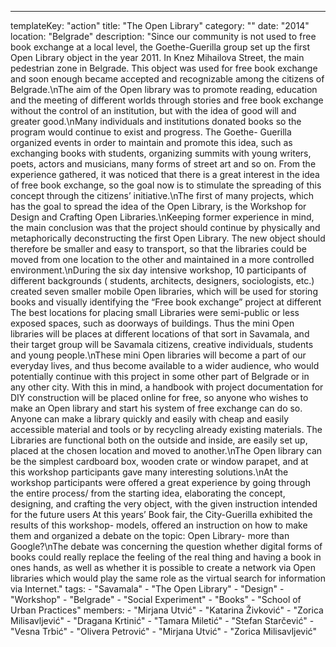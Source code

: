 ---
  templateKey: "action"
  title: "The Open Library"
  category: ""
  date: "2014"
  location: "Belgrade"
  description: "Since our community is not used to free book exchange at a local level, the Goethe-Guerilla group set up the first Open Library object in the year 2011. In Knez Mihailova Street, the main pedestrian zone in Belgrade. This object was used for free book exchange and soon enough became accepted and recognizable among the citizens of Belgrade.\nThe aim of the Open library was to promote reading, education and the meeting of different worlds through stories and free book exchange without the control of an institution, but with the idea of good will and greater good.\nMany individuals and institutions donated books so the program would continue to exist and progress. The Goethe- Guerilla organized events in order to maintain and promote this idea, such as exchanging books with students, organizing summits with young writers, poets, actors and musicians, many forms of street art and so on. From the experience gathered, it was noticed that there is a great interest in the idea of free book exchange, so the goal now is to stimulate the spreading of this concept through the citizens’ initiative.\nThe first of many projects, which has the goal to spread the idea of the Open Library, is the Workshop for Design and Crafting Open Libraries.\nKeeping former experience in mind, the main conclusion was that the project should continue by physically and metaphorically deconstructing the first Open Library. The new object should therefore be smaller and easy to transport, so that the libraries could be moved from one location to the other and maintained in a more controlled environment.\nDuring the six day intensive workshop, 10 participants of different backgrounds ( students, architects, designers, sociologists, etc.) created seven smaller mobile Open libraries, which will be used for storing books and visually identifying the “Free book exchange” project at different The best locations for placing small Libraries were semi-public or less exposed spaces, such as doorways of buildings. Thus the mini Open libraries will be places at different locations of that sort in Savamala, and their target group will be Savamala citizens, creative individuals, students and young people.\nThese mini Open libraries will become a part of our everyday lives, and thus become available to a wider audience, who would potentially continue with this project in some other part of Belgrade or in any other city. With this in mind, a handbook with project documentation for DIY construction will be placed online for free, so anyone who wishes to make an Open library and start his system of free exchange can do so. Anyone can make a library quickly and easily with cheap and easily accessible material and tools or by recycling already existing materials. The Libraries are functional both on the outside and inside, are easily set up, placed at the chosen location and moved to another.\nThe Open library can be the simplest cardboard box, wooden crate or window parapet, and at this workshop participants gave many interesting solutions.\nAt the workshop participants were offered a great experience by going through the entire process/ from the starting idea, elaborating the concept, designing, and crafting the very object, with the given instruction intended for the future users At this years’ Book fair, the City-Guerilla exhibited the results of this workshop- models, offered an instruction on how to make them and organized a debate on the topic: Open Library- more than Google?\nThe debate was concerning the question whether digital forms of books could really replace the feeling of the real thing and having a book in ones hands, as well as whether it is possible to create a network via Open libraries which would play the same role as the virtual search for information via Internet."
  tags: 
    - "Savamala"
    - "The Open Library"
    - "Design"
    - "Workshop"
    - "Belgrade"
    - "Social Experiment"
    - "Books"
    - "School of Urban Practices"
  members: 
    - "Mirjana Utvić"
    - "Katarina Živković"
    - "Zorica Milisavljević"
    - "Dragana Krtinić"
    - "Tamara Miletić"
    - "Stefan Starčević"
    - "Vesna Trbić"
    - "Olivera Petrović"
    - "Mirjana Utvić"
    - "Zorica Milisavljević"
